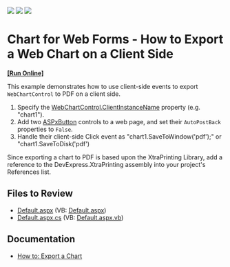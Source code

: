 <!-- default badges list -->
![](https://img.shields.io/endpoint?url=https://codecentral.devexpress.com/api/v1/VersionRange/128574661/13.1.4%2B)
[![](https://img.shields.io/badge/Open_in_DevExpress_Support_Center-FF7200?style=flat-square&logo=DevExpress&logoColor=white)](https://supportcenter.devexpress.com/ticket/details/E544)
[![](https://img.shields.io/badge/📖_How_to_use_DevExpress_Examples-e9f6fc?style=flat-square)](https://docs.devexpress.com/GeneralInformation/403183)
<!-- default badges end -->

# Chart for Web Forms - How to Export a Web Chart on a Client Side
<!-- run online -->
**[[Run Online]](https://codecentral.devexpress.com/e544/)**
<!-- run online end -->

This example demonstrates how to use client-side events to export `WebChartControl` to PDF on a client side. 

1. Specify the [WebChartControl.ClientInstanceName](https://docs.devexpress.com/AspNet/DevExpress.XtraCharts.Web.WebChartControl.ClientInstanceName) property (e.g. "chart1").
2. Add two [ASPxButton](https://docs.devexpress.com/AspNet/DevExpress.Web.ASPxButton) controls to a web page, and set their `AutoPostBack` properties to `False`.
3. Handle their client-side Click event as "chart1.SaveToWindow('pdf');" or "chart1.SaveToDisk('pdf')

Since exporting a chart to PDF is based upon the XtraPrinting Library, add a reference to the DevExpress.XtraPrinting assembly into your project's References list.

## Files to Review

* [Default.aspx](./CS/Default.aspx) (VB: [Default.aspx](./VB/Default.aspx))
* [Default.aspx.cs](./CS/Default.aspx.cs) (VB: [Default.aspx.vb](./VB/Default.aspx.vb))

## Documentation

* [How to: Export a Chart](https://docs.devexpress.com/AspNet/7786/components/chart-control/concepts/creating-charts/miscellaneous/how-to-export-a-chart)

